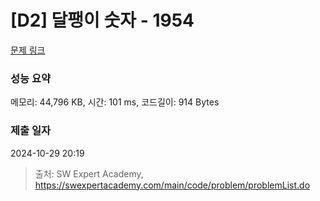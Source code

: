 # [D2] 달팽이 숫자 - 1954 

[문제 링크](https://swexpertacademy.com/main/code/problem/problemDetail.do?contestProbId=AV5PobmqAPoDFAUq) 

### 성능 요약

메모리: 44,796 KB, 시간: 101 ms, 코드길이: 914 Bytes

### 제출 일자

2024-10-29 20:19



> 출처: SW Expert Academy, https://swexpertacademy.com/main/code/problem/problemList.do